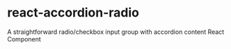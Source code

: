 # react-accordion-radio
A straightforward radio/checkbox input group with accordion content React Component 
